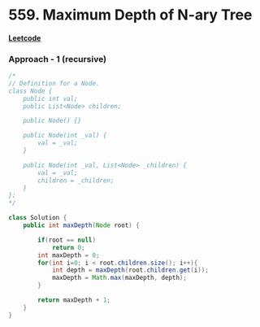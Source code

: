 # 559. Maximum Depth of N-ary Tree

#### [Leetcode](https://leetcode.com/problems/maximum-depth-of-n-ary-tree/)

### Approach - 1 (recursive)
```java
/*
// Definition for a Node.
class Node {
    public int val;
    public List<Node> children;

    public Node() {}

    public Node(int _val) {
        val = _val;
    }

    public Node(int _val, List<Node> _children) {
        val = _val;
        children = _children;
    }
};
*/

class Solution {
    public int maxDepth(Node root) {

        if(root == null)
            return 0;
        int maxDepth = 0;
        for(int i=0; i < root.children.size(); i++){
            int depth = maxDepth(root.children.get(i));
            maxDepth = Math.max(maxDepth, depth);
        }

        return maxDepth + 1;
    }
}
```
